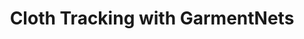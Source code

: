 ---
layout: page
title: Cloth Tracking with GarmentNets
description: Course project for ROB 599 (Deep Learning for Robot Perception) at the University of Michigan Ann Arbor.
img: assets/img/render_overlay_cropped_with_arrow.png
pdf: /assets/pdf/ROB599_garmentnets.pdf
importance: 3
category: work
---